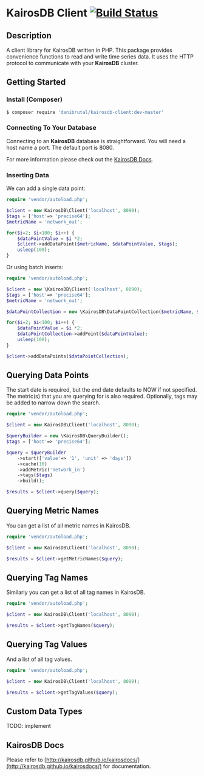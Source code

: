 # KairosDB Client [![Build Status](https://travis-ci.org/danibrutal/KairosDB-Client.png?branch=develop)](https://travis-ci.org/danibrutal/KairosDB-Client)

## Description

A client library for KairosDB written in PHP.
This package provides convenience functions to read and write time series data.
It uses the HTTP protocol to communicate with your **KairosDB** cluster.

## Getting Started

### Install (Composer)

```bash
$ composer require 'danibrutal/kairosdb-client:dev-master'
```

### Connecting To Your Database

Connecting to an **KairosDB** database is straightforward. You will need a host
name a port. The default port is 8080.

For more information please check out the
[KairosDB Docs](http://kairosdb.github.io/kairosdocs/index.html).

### Inserting Data

We can add a single data point:

```php
require 'vendor/autoload.php';

$client = new KairosDB\Client('localhost', 8090);
$tags = ['host'=> 'precise64'];
$metricName = 'network_out';

for($i=2; $i<100; $i++) {
    $dataPointValue = $i *2;
    $client->addDataPoint($metricName, $dataPointValue, $tags);
    usleep(100);
}

```

Or using batch inserts:

```php
require 'vendor/autoload.php';

$client = new \KairosDB\Client('localhost', 8090);
$tags = ['host'=> 'precise64'];
$metricName = 'network_out';

$dataPointCollection = new \KairosDB\DataPointCollection($metricName, $tags);

for($i=2; $i<100; $i++) {
    $dataPointValue = $i *2;    
    $dataPointCollection->addPoint($dataPointValue);
    usleep(100);
}

$client->addDataPoints($dataPointCollection);
```


## Querying Data Points

The start date is required, but the end date defaults to NOW if not specified. The metric(s) that you are querying for is also required.
Optionally, tags may be added to narrow down the search.

```php
require 'vendor/autoload.php';

$client = new KairosDB\Client('localhost', 8090);

$queryBuilder = new \KairosDB\QueryBuilder();
$tags = ['host'=> 'precise64'];

$query = $queryBuilder
    ->start(['value'=> '1', 'unit' => 'days'])
    ->cache(10)
    ->addMetric('network_in')
    ->tags($tags)
    ->build();

$results = $client->query($query);
```


## Querying Metric Names

You can get a list of all metric names in KairosDB.

```php
require 'vendor/autoload.php';

$client = new KairosDB\Client('localhost', 8090);

$results = $client->getMetricNames($query);
```


## Querying Tag Names
Similarly you can get a list of all tag names in KairosDB.

```php
require 'vendor/autoload.php';

$client = new KairosDB\Client('localhost', 8090);

$results = $client->getTagNames($query);
```
	
## Querying Tag Values
And a list of all tag values.

```php
require 'vendor/autoload.php';

$client = new KairosDB\Client('localhost', 8090);

$results = $client->getTagValues($query);
```


## Custom Data Types
TODO: implement

## KairosDB Docs

Please refer to
[http://kairosdb.github.io/kairosdocs/](http://kairosdb.github.io/kairosdocs/)
for documentation.
